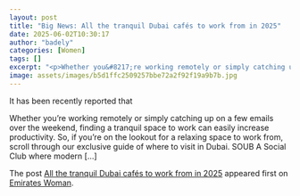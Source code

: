 ```yaml
---
layout: post
title: "Big News: All the tranquil Dubai cafés to work from in 2025"
date: 2025-06-02T10:30:17
author: "badely"
categories: [Women]
tags: []
excerpt: "<p>Whether you&#8217;re working remotely or simply catching up on a few emails over the weekend, finding a tranquil space to work can easily increase "
image: assets/images/b5d1ffc2509257bbe72a2f92f19a9b7b.jpg
---
```


It has been recently reported that <p>Whether you&#8217;re working remotely or simply catching up on a few emails over the weekend, finding a tranquil space to work can easily increase productivity. So, if you&#8217;re on the lookout for a relaxing space to work from, scroll through our exclusive guide of where to visit in Dubai. SOUB A Social Club where modern [&#8230;]</p>
<p>The post <a href="https://emirateswoman.com/all-the-tranquil-dubai-cafes-to-work-from-in-2025/" rel="nofollow">All the tranquil Dubai cafés to work from in 2025</a> appeared first on <a href="https://emirateswoman.com" rel="nofollow">Emirates Woman</a>.</p>

